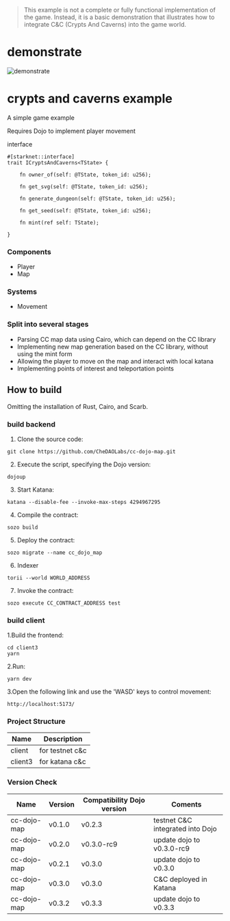 > This example is not a complete or fully functional implementation of the game. Instead, it is a basic demonstration that illustrates how to integrate C&C (Crypts And Caverns) into the game world.

# demonstrate

![demonstrate](https://github.com/CheDAOLabs/cc-dojo-map/blob/main/docs/assets/cc-dojo-map.gif?raw=true)

# crypts and caverns example

A simple game example

Requires Dojo to implement player movement

interface

```
#[starknet::interface]
trait ICryptsAndCaverns<TState> {

    fn owner_of(self: @TState, token_id: u256);

    fn get_svg(self: @TState, token_id: u256);

    fn generate_dungeon(self: @TState, token_id: u256);

    fn get_seed(self: @TState, token_id: u256);

    fn mint(ref self: TState);

}
```

### Components

- Player
- Map
  
### Systems

- Movement
  
### Split into several stages

- Parsing CC map data using Cairo, which can depend on the CC library
- Implementing new map generation based on the CC library, without using the mint form
- Allowing the player to move on the map and interact with local katana
- Implementing points of interest and teleportation points

## How to build

Omitting the installation of Rust, Cairo, and Scarb.

### build backend

1. Clone the source code:

```shell
git clone https://github.com/CheDAOLabs/cc-dojo-map.git
```

2. Execute the script, specifying the Dojo version:

```shell
dojoup
```

3. Start Katana:

```shell
katana --disable-fee --invoke-max-steps 4294967295
```

4. Compile the contract:

```shell
sozo build
```

5. Deploy the contract:

```shell
sozo migrate --name cc_dojo_map  
```

6. Indexer

```shell
torii --world WORLD_ADDRESS
```

7. Invoke the contract:

```shell
sozo execute CC_CONTRACT_ADDRESS test
```

### build client

1.Build the frontend:

```shell
cd client3
yarn
```

2.Run:

```shell
yarn dev
```

3.Open the following link and use the 'WASD' keys to control movement:

```shell
http://localhost:5173/
```

### Project Structure

| Name | Description |
| --- | --- |
|client| for testnet c&c|
|client3| for katana c&c|

### Version Check

| Name | Version | Compatibility Dojo version | Coments
| --- | --- | --- | --- |
|cc-dojo-map|v0.1.0|v0.2.3| testnet C&C integrated into Dojo
|cc-dojo-map|v0.2.0|v0.3.0-rc9| update dojo to v0.3.0-rc9
|cc-dojo-map|v0.2.1|v0.3.0| update dojo to v0.3.0
|cc-dojo-map|v0.3.0|v0.3.0| C&C deployed in Katana
|cc-dojo-map|v0.3.2|v0.3.3| update dojo to v0.3.3
